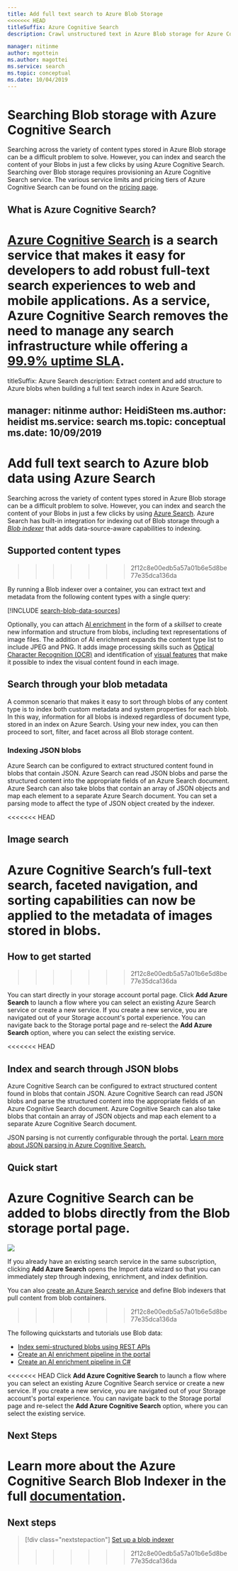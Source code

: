 ```yaml
---
title: Add full text search to Azure Blob Storage
<<<<<<< HEAD
titleSuffix: Azure Cognitive Search
description: Crawl unstructured text in Azure Blob storage for Azure Cognitive Search indexing using the HTTP REST API.

manager: nitinme
author: mgottein 
ms.author: magottei
ms.service: search
ms.topic: conceptual
ms.date: 10/04/2019
---
```


# Searching Blob storage with Azure Cognitive Search

Searching across the variety of content types stored in Azure Blob storage can be a difficult problem to solve. However, you can index and search the content of your Blobs in just a few clicks by using Azure Cognitive Search. Searching over Blob storage requires provisioning an Azure Cognitive Search service. The various service limits and pricing tiers of Azure Cognitive Search can be found on the [pricing page](https://aka.ms/azspricing).

## What is Azure Cognitive Search?
[Azure Cognitive Search](https://aka.ms/whatisazsearch) is a search service that makes it easy for developers to add robust full-text search  experiences to web and mobile applications. As a service, Azure Cognitive Search removes the need to manage any search infrastructure while offering a [99.9% uptime SLA](https://aka.ms/azuresearchsla).
=======
titleSuffix: Azure Search
description: Extract content and add structure to Azure blobs when building a full text search index in Azure Search.

manager: nitinme
author: HeidiSteen
ms.author: heidist
ms.service: search
ms.topic: conceptual
ms.date: 10/09/2019
---

# Add full text search to Azure blob data using Azure Search

Searching across the variety of content types stored in Azure Blob storage can be a difficult problem to solve. However, you can index and search the content of your Blobs in just a few clicks by using [Azure Search](search-what-is-azure-search.md). Azure Search has built-in integration for indexing out of Blob storage through a [*Blob indexer*](search-howto-indexing-azure-blob-storage.md) that adds data-source-aware capabilities to indexing.

## Supported content types
>>>>>>> 2f12c8e00edb5a57a01b6e5d8be77e35dca136da

By running a Blob indexer over a container, you can extract text and metadata from the following content types with a single query:

[!INCLUDE [search-blob-data-sources](../../includes/search-blob-data-sources.md)]

Optionally, you can attach [AI enrichment](search-blob-ai-integration.md) in the form of a *skillset* to create new information and structure from blobs, including text representations of image files. The addition of AI enrichment expands the content type list to include JPEG and PNG. It adds image processing skills such as [Optical Character Recognition (OCR)](cognitive-search-skill-ocr.md) and identification of [visual features](cognitive-search-skill-image-analysis.md) that make it possible to index the visual content found in each image.

## Search through your blob metadata
A common scenario that makes it easy to sort through blobs of any content type is to index both custom  metadata and system properties for each blob. In this way, information for all blobs is indexed regardless of document type, stored in an index on Azure Search. Using your new index, you can then proceed to sort, filter, and facet across all Blob storage content.

### Indexing JSON blobs
Azure Search can be configured to extract structured content found in blobs that contain JSON. Azure Search can read JSON blobs and parse the structured content into the appropriate fields of an Azure Search document. Azure Search can also take blobs that contain an array of JSON objects and map each element to a separate Azure Search document. You can set a parsing mode to affect the type of JSON object created by the indexer.

<<<<<<< HEAD
## Image search
Azure Cognitive Search’s full-text search, faceted navigation, and sorting capabilities can now be applied to the metadata of images stored in blobs.
=======
## How to get started
>>>>>>> 2f12c8e00edb5a57a01b6e5d8be77e35dca136da

You can start directly in your storage account portal page. Click **Add Azure Search** to launch a flow where you can select an existing Azure Search service or create a new service. If you create a new service, you are navigated out of your Storage account's portal experience. You can navigate back to the Storage portal page and re-select the **Add Azure Search** option, where you can select the existing service. 

<<<<<<< HEAD
## Index and search through JSON blobs
Azure Cognitive Search can be configured to extract structured content found in blobs that contain JSON. Azure Cognitive Search can read JSON blobs and parse the structured content into the appropriate fields of an Azure Cognitive Search document. Azure Cognitive Search can also take blobs that contain an array of JSON objects and map each element to a separate Azure Cognitive Search document.

JSON parsing is not currently configurable through the portal. [Learn more about JSON parsing in Azure Cognitive Search.](https://aka.ms/azsjsonblobindexing)

## Quick start
Azure Cognitive Search can be added to blobs directly from the Blob storage portal page.
=======
![](./media/search-blob-storage-integration/blob-blade.png)

If you already have an existing search service in the same subscription, clicking **Add Azure Search** opens the Import data wizard so that you can immediately step through indexing, enrichment, and index definition.

You can also [create an Azure Search service](search-create-index-portal.md) and define Blob indexers that pull content from blob containers.
>>>>>>> 2f12c8e00edb5a57a01b6e5d8be77e35dca136da

The following quickstarts and tutorials use Blob data:

+ [Index semi-structured blobs using REST APIs](search-semi-structured-data.md)
+ [Create an AI enrichment pipeline in the portal](cognitive-search-quickstart-blob.md)
+ [Create an AI enrichment pipeline in C#](cognitive-search-tutorial-blob-dotnet.md)

<<<<<<< HEAD
Click **Add Azure Cognitive Search** to launch a flow where you can select an existing Azure Cognitive Search service or create a new service. If you create a new service, you are navigated out of your Storage account's portal experience. You can navigate back to the Storage portal page and re-select the **Add Azure Cognitive Search** option, where you can select the existing service.

## Next Steps
Learn more about the Azure Cognitive Search Blob Indexer in the full [documentation](https://aka.ms/azsblobindexer).
=======
## Next steps

> [!div class="nextstepaction"]
> [Set up a blob indexer](search-howto-indexing-azure-blob-storage.md) 
>>>>>>> 2f12c8e00edb5a57a01b6e5d8be77e35dca136da
